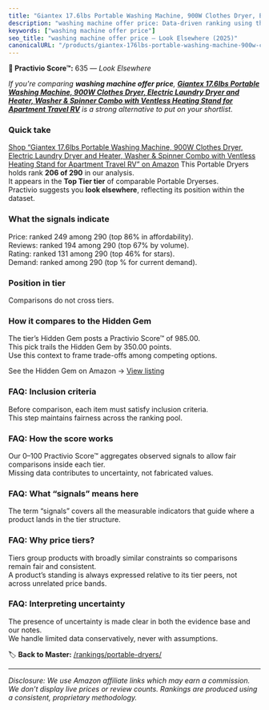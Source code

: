 ```yaml
---
title: "Giantex 17.6lbs Portable Washing Machine, 900W Clothes Dryer, Electric Laundry Dryer and Heater, Washer & Spinner Combo with Ventless Heating Stand for Apartment Travel RV"
description: "washing machine offer price: Data-driven ranking using the Practivio Score™. Positioned by quality, value, demand, findability, momentum."
keywords: ["washing machine offer price"]
seo_title: "washing machine offer price — Look Elsewhere (2025)"
canonicalURL: "/products/giantex-176lbs-portable-washing-machine-900w-clothes-dryer-electric-laundry-dryer-and-heater-washer-spinner-combo-with-ventless-heating-stand-for-apartment-travel-rv-B07RKVW43X/"
---
```


**🚫 Practivio Score™:** 635 — _Look Elsewhere_


*If you're comparing **washing machine offer price**, **[Giantex 17.6lbs Portable Washing Machine, 900W Clothes Dryer, Electric Laundry Dryer and Heater, Washer & Spinner Combo with Ventless Heating Stand for Apartment Travel RV](https://www.amazon.com/dp/B07RKVW43X?tag=practivio-20)** is a strong alternative to put on your shortlist.*
### Quick take
[Shop “Giantex 17.6lbs Portable Washing Machine, 900W Clothes Dryer, Electric Laundry Dryer and Heater, Washer & Spinner Combo with Ventless Heating Stand for Apartment Travel RV” on Amazon](https://www.amazon.com/dp/B07RKVW43X?tag=practivio-20)
This Portable Dryers holds rank **206 of 290** in our analysis.  
It appears in the **Top Tier tier** of comparable Portable Dryerses.  
Practivio suggests you **look elsewhere**, reflecting its position within the dataset.

### What the signals indicate
Price: ranked 249 among 290 (top 86% in affordability).  
Reviews: ranked 194 among 290 (top 67% by volume).  
Rating: ranked 131 among 290 (top 46% for stars).  
Demand: ranked  among 290 (top % for current demand).

### Position in tier
Comparisons do not cross tiers.

### How it compares to the Hidden Gem
The tier’s Hidden Gem posts a Practivio Score™ of 985.00.  
This pick trails the Hidden Gem by 350.00 points.  
Use this context to frame trade-offs among competing options.  

See the Hidden Gem on Amazon → [View listing](https://www.amazon.com/dp/B0799Q45TT?tag=practivio-20)

### FAQ: Inclusion criteria
Before comparison, each item must satisfy inclusion criteria.  
This step maintains fairness across the ranking pool.

### FAQ: How the score works
Our 0–100 Practivio Score™ aggregates observed signals to allow fair comparisons inside each tier.  
Missing data contributes to uncertainty, not fabricated values.

### FAQ: What “signals” means here
The term “signals” covers all the measurable indicators that guide where a product lands in the tier structure.

### FAQ: Why price tiers?
Tiers group products with broadly similar constraints so comparisons remain fair and consistent.  
A product’s standing is always expressed relative to its tier peers, not across unrelated price bands.

### FAQ: Interpreting uncertainty
The presence of uncertainty is made clear in both the evidence base and our notes.  
We handle limited data conservatively, never with assumptions.


🏷️ **Back to Master:** [/rankings/portable-dryers/](/rankings/portable-dryers/)

---
_Disclosure: We use Amazon affiliate links which may earn a commission. We don’t display live prices or review counts. Rankings are produced using a consistent, proprietary methodology._
